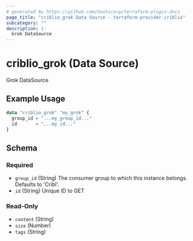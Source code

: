 ```yaml
---
# generated by https://github.com/hashicorp/terraform-plugin-docs
page_title: "criblio_grok Data Source - terraform-provider-criblio"
subcategory: ""
description: |-
  Grok DataSource
---
```


# criblio_grok (Data Source)

Grok DataSource

## Example Usage

```terraform
data "criblio_grok" "my_grok" {
  group_id = "...my_group_id..."
  id       = "...my_id..."
}
```

<!-- schema generated by tfplugindocs -->
## Schema

### Required

- `group_id` (String) The consumer group to which this instance belongs. Defaults to 'Cribl'.
- `id` (String) Unique ID to GET

### Read-Only

- `content` (String)
- `size` (Number)
- `tags` (String)
